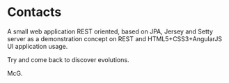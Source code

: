 Contacts
========

A small web application REST oriented, based on JPA, Jersey and Setty server as a demonstration concept on REST and HTML5+CSS3+AngularJS UI application usage.

Try and come back to discover evolutions.


McG. 